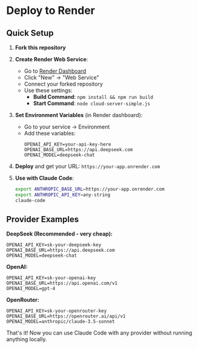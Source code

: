 # Deploy to Render

## Quick Setup

1. **Fork this repository**

2. **Create Render Web Service**:
   - Go to [Render Dashboard](https://dashboard.render.com)
   - Click "New" → "Web Service"
   - Connect your forked repository
   - Use these settings:
     - **Build Command**: `npm install && npm run build`
     - **Start Command**: `node cloud-server-simple.js`

3. **Set Environment Variables** (in Render dashboard):
   - Go to your service → Environment
   - Add these variables:
     ```
     OPENAI_API_KEY=your-api-key-here
     OPENAI_BASE_URL=https://api.deepseek.com
     OPENAI_MODEL=deepseek-chat
     ```

4. **Deploy** and get your URL: `https://your-app.onrender.com`

5. **Use with Claude Code**:
   ```bash
   export ANTHROPIC_BASE_URL=https://your-app.onrender.com
   export ANTHROPIC_API_KEY=any-string
   claude-code
   ```

## Provider Examples

**DeepSeek (Recommended - very cheap):**
```
OPENAI_API_KEY=sk-your-deepseek-key
OPENAI_BASE_URL=https://api.deepseek.com
OPENAI_MODEL=deepseek-chat
```

**OpenAI:**
```
OPENAI_API_KEY=sk-your-openai-key
OPENAI_BASE_URL=https://api.openai.com/v1
OPENAI_MODEL=gpt-4
```

**OpenRouter:**
```
OPENAI_API_KEY=sk-your-openrouter-key
OPENAI_BASE_URL=https://openrouter.ai/api/v1
OPENAI_MODEL=anthropic/claude-3.5-sonnet
```

That's it! Now you can use Claude Code with any provider without running anything locally.